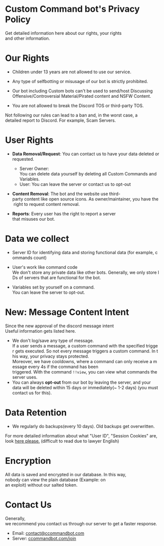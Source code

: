 # Custom Command bot's Privacy Policy
Get detailed information here about our rights, your rights and other information.

# Our Rights

* Children under 13 years are not allowed to use our service.

* Any type of selfbotting or misusage of our bot is strictly prohibited.

* Our bot including Custom bots can't be used to send/host Discussing Offensive/Controversial Material/Pirated content and NSFW Content.

* You are not allowed to break the Discord TOS or third-party TOS.

Not following our rules can lead to a ban and, in the worst case, a detailed report to Discord. For example, Scam Servers.

# User Rights

* **Data Removal/Request**: You can contact us to have your data deleted or requested.
    * Server Owner: You can delete data yourself by deleting all Custom Commands and Variables.
    * User:
    You can leave the server or contact us to opt-out

* **Content Removal**: The bot and the website use third-party content like open source icons. As owner/maintainer, you have the right to request content removal.

* **Reports**: Every user has the right to report a server that misuses our bot.

# Data we collect

* Server ID for identifying data and storing functional data (for example, commands count) 

* User's work like command code
We don't store any private data like other bots. Generally, we only store IDs of servers that are functional for the bot.

* Variables set by yourself on a command. You can leave the server to opt-out.


# New: Message Content Intent
Since the new approval of the discord message intent
Useful information gets listed here.
* We don't log/save any type of message.
If a user sends a message, a custom command with the specified trigger gets executed. So not every message triggers a custom command. In this way, your privacy stays protected. Moreover, we have cooldowns, where a command can only receive a message every 4s if the command has been triggered. With the command `!!view`, you can view what commands the server uses.
* You can always **opt-out** from our bot by leaving the server, and your data will be deleted within 15 days or immediately(~ 1-2 days) (you must contact us for this).

# Data Retention

* We regularly do backups(every 10 days). Old backups get overwritten.

For more detailed information about what "User ID", "Session Cookies" are, look [here please.](https://ccommandbot.com/docs) (difficult to read due to lawyer English)

# Encryption

All data is saved and encrypted in our database. In this way, nobody can view the plain database (Example: on an exploit) without our salted token.

# Contact Us

Generally, we recommend you contact us through our server to get a faster response.

* Email: [contact@ccommandbot.com](mailto:contact@ccommandbot.com)
* Server: [ccommandbot.com/join](http://ccommandbot.com/join) 
